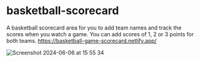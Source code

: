 # basketball-scorecard
A basketball scorecard area for you to add team names and track the scores when you watch a game.
You can add scores of 1, 2 or 3 points for both teams. https://basketball-game-scorecard.netlify.app/ 

![Screenshot 2024-06-06 at 15 55 34](https://github.com/ileshmistry/basketball-scorecard/assets/6492273/bd585fe0-075d-4c97-9794-a89ea437345b)
